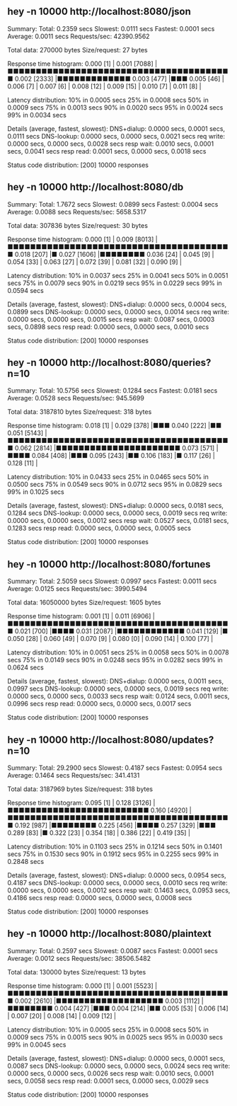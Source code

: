##  hey -n 10000 http://localhost:8080/json

Summary:
  Total:	0.2359 secs
  Slowest:	0.0111 secs
  Fastest:	0.0001 secs
  Average:	0.0011 secs
  Requests/sec:	42390.9562
  
  Total data:	270000 bytes
  Size/request:	27 bytes

Response time histogram:
  0.000 [1]	|
  0.001 [7088]	|■■■■■■■■■■■■■■■■■■■■■■■■■■■■■■■■■■■■■■■■
  0.002 [2333]	|■■■■■■■■■■■■■
  0.003 [477]	|■■■
  0.005 [46]	|
  0.006 [7]	|
  0.007 [6]	|
  0.008 [12]	|
  0.009 [15]	|
  0.010 [7]	|
  0.011 [8]	|


Latency distribution:
  10% in 0.0005 secs
  25% in 0.0008 secs
  50% in 0.0009 secs
  75% in 0.0013 secs
  90% in 0.0020 secs
  95% in 0.0024 secs
  99% in 0.0034 secs

Details (average, fastest, slowest):
  DNS+dialup:	0.0000 secs, 0.0001 secs, 0.0111 secs
  DNS-lookup:	0.0000 secs, 0.0000 secs, 0.0021 secs
  req write:	0.0000 secs, 0.0000 secs, 0.0028 secs
  resp wait:	0.0010 secs, 0.0001 secs, 0.0041 secs
  resp read:	0.0001 secs, 0.0000 secs, 0.0018 secs

Status code distribution:
  [200]	10000 responses



##  hey -n 10000 http://localhost:8080/db

Summary:
  Total:	1.7672 secs
  Slowest:	0.0899 secs
  Fastest:	0.0004 secs
  Average:	0.0088 secs
  Requests/sec:	5658.5317
  
  Total data:	307836 bytes
  Size/request:	30 bytes

Response time histogram:
  0.000 [1]	|
  0.009 [8013]	|■■■■■■■■■■■■■■■■■■■■■■■■■■■■■■■■■■■■■■■■
  0.018 [207]	|■
  0.027 [1606]	|■■■■■■■■
  0.036 [24]	|
  0.045 [9]	|
  0.054 [33]	|
  0.063 [27]	|
  0.072 [39]	|
  0.081 [32]	|
  0.090 [9]	|


Latency distribution:
  10% in 0.0037 secs
  25% in 0.0041 secs
  50% in 0.0051 secs
  75% in 0.0079 secs
  90% in 0.0219 secs
  95% in 0.0229 secs
  99% in 0.0594 secs

Details (average, fastest, slowest):
  DNS+dialup:	0.0000 secs, 0.0004 secs, 0.0899 secs
  DNS-lookup:	0.0000 secs, 0.0000 secs, 0.0014 secs
  req write:	0.0000 secs, 0.0000 secs, 0.0015 secs
  resp wait:	0.0087 secs, 0.0003 secs, 0.0898 secs
  resp read:	0.0000 secs, 0.0000 secs, 0.0010 secs

Status code distribution:
  [200]	10000 responses



##  hey -n 10000 http://localhost:8080/queries?n=10

Summary:
  Total:	10.5756 secs
  Slowest:	0.1284 secs
  Fastest:	0.0181 secs
  Average:	0.0528 secs
  Requests/sec:	945.5699
  
  Total data:	3187810 bytes
  Size/request:	318 bytes

Response time histogram:
  0.018 [1]	|
  0.029 [378]	|■■■
  0.040 [222]	|■■
  0.051 [5143]	|■■■■■■■■■■■■■■■■■■■■■■■■■■■■■■■■■■■■■■■■
  0.062 [2814]	|■■■■■■■■■■■■■■■■■■■■■■
  0.073 [571]	|■■■■
  0.084 [408]	|■■■
  0.095 [243]	|■■
  0.106 [183]	|■
  0.117 [26]	|
  0.128 [11]	|


Latency distribution:
  10% in 0.0433 secs
  25% in 0.0465 secs
  50% in 0.0500 secs
  75% in 0.0549 secs
  90% in 0.0712 secs
  95% in 0.0829 secs
  99% in 0.1025 secs

Details (average, fastest, slowest):
  DNS+dialup:	0.0000 secs, 0.0181 secs, 0.1284 secs
  DNS-lookup:	0.0000 secs, 0.0000 secs, 0.0019 secs
  req write:	0.0000 secs, 0.0000 secs, 0.0012 secs
  resp wait:	0.0527 secs, 0.0181 secs, 0.1283 secs
  resp read:	0.0000 secs, 0.0000 secs, 0.0005 secs

Status code distribution:
  [200]	10000 responses



##  hey -n 10000 http://localhost:8080/fortunes

Summary:
  Total:	2.5059 secs
  Slowest:	0.0997 secs
  Fastest:	0.0011 secs
  Average:	0.0125 secs
  Requests/sec:	3990.5494
  
  Total data:	16050000 bytes
  Size/request:	1605 bytes

Response time histogram:
  0.001 [1]	|
  0.011 [6906]	|■■■■■■■■■■■■■■■■■■■■■■■■■■■■■■■■■■■■■■■■
  0.021 [700]	|■■■■
  0.031 [2087]	|■■■■■■■■■■■■
  0.041 [129]	|■
  0.050 [28]	|
  0.060 [49]	|
  0.070 [9]	|
  0.080 [0]	|
  0.090 [14]	|
  0.100 [77]	|


Latency distribution:
  10% in 0.0051 secs
  25% in 0.0058 secs
  50% in 0.0078 secs
  75% in 0.0149 secs
  90% in 0.0248 secs
  95% in 0.0282 secs
  99% in 0.0624 secs

Details (average, fastest, slowest):
  DNS+dialup:	0.0000 secs, 0.0011 secs, 0.0997 secs
  DNS-lookup:	0.0000 secs, 0.0000 secs, 0.0019 secs
  req write:	0.0000 secs, 0.0000 secs, 0.0033 secs
  resp wait:	0.0124 secs, 0.0011 secs, 0.0996 secs
  resp read:	0.0000 secs, 0.0000 secs, 0.0017 secs

Status code distribution:
  [200]	10000 responses



##  hey -n 10000 http://localhost:8080/updates?n=10

Summary:
  Total:	29.2900 secs
  Slowest:	0.4187 secs
  Fastest:	0.0954 secs
  Average:	0.1464 secs
  Requests/sec:	341.4131
  
  Total data:	3187969 bytes
  Size/request:	318 bytes

Response time histogram:
  0.095 [1]	|
  0.128 [3126]	|■■■■■■■■■■■■■■■■■■■■■■■■■
  0.160 [4920]	|■■■■■■■■■■■■■■■■■■■■■■■■■■■■■■■■■■■■■■■■
  0.192 [987]	|■■■■■■■■
  0.225 [456]	|■■■■
  0.257 [329]	|■■■
  0.289 [83]	|■
  0.322 [23]	|
  0.354 [18]	|
  0.386 [22]	|
  0.419 [35]	|


Latency distribution:
  10% in 0.1103 secs
  25% in 0.1214 secs
  50% in 0.1401 secs
  75% in 0.1530 secs
  90% in 0.1912 secs
  95% in 0.2255 secs
  99% in 0.2848 secs

Details (average, fastest, slowest):
  DNS+dialup:	0.0000 secs, 0.0954 secs, 0.4187 secs
  DNS-lookup:	0.0000 secs, 0.0000 secs, 0.0010 secs
  req write:	0.0000 secs, 0.0000 secs, 0.0012 secs
  resp wait:	0.1463 secs, 0.0953 secs, 0.4186 secs
  resp read:	0.0000 secs, 0.0000 secs, 0.0008 secs

Status code distribution:
  [200]	10000 responses



##  hey -n 10000 http://localhost:8080/plaintext

Summary:
  Total:	0.2597 secs
  Slowest:	0.0087 secs
  Fastest:	0.0001 secs
  Average:	0.0012 secs
  Requests/sec:	38506.5482
  
  Total data:	130000 bytes
  Size/request:	13 bytes

Response time histogram:
  0.000 [1]	|
  0.001 [5523]	|■■■■■■■■■■■■■■■■■■■■■■■■■■■■■■■■■■■■■■■■
  0.002 [2610]	|■■■■■■■■■■■■■■■■■■■
  0.003 [1112]	|■■■■■■■■
  0.004 [427]	|■■■
  0.004 [214]	|■■
  0.005 [53]	|
  0.006 [14]	|
  0.007 [20]	|
  0.008 [14]	|
  0.009 [12]	|


Latency distribution:
  10% in 0.0005 secs
  25% in 0.0008 secs
  50% in 0.0009 secs
  75% in 0.0015 secs
  90% in 0.0025 secs
  95% in 0.0030 secs
  99% in 0.0045 secs

Details (average, fastest, slowest):
  DNS+dialup:	0.0000 secs, 0.0001 secs, 0.0087 secs
  DNS-lookup:	0.0000 secs, 0.0000 secs, 0.0024 secs
  req write:	0.0000 secs, 0.0000 secs, 0.0026 secs
  resp wait:	0.0010 secs, 0.0001 secs, 0.0058 secs
  resp read:	0.0001 secs, 0.0000 secs, 0.0029 secs

Status code distribution:
  [200]	10000 responses



